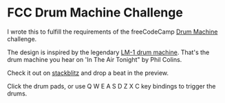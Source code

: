 # FCC Drum Machine Challenge

I wrote this to fulfill the requirements of the freeCodeCamp [Drum Machine](https://www.freecodecamp.org/learn/front-end-development-libraries/front-end-development-libraries-projects/build-a-drum-machine) challenge.

The design is inspired by the legendary [LM-1 drum machine](https://en.wikipedia.org/wiki/Linn_LM-1). That's the drum machine you hear on 'In The Air Tonight" by Phil Colins.

Check it out on [stackblitz](https://stackblitz.com/edit/react-ts-xuq87v) and drop a beat in the preview.

Click the drum pads, or use Q W E A S D Z X C key bindings to trigger the drums.
